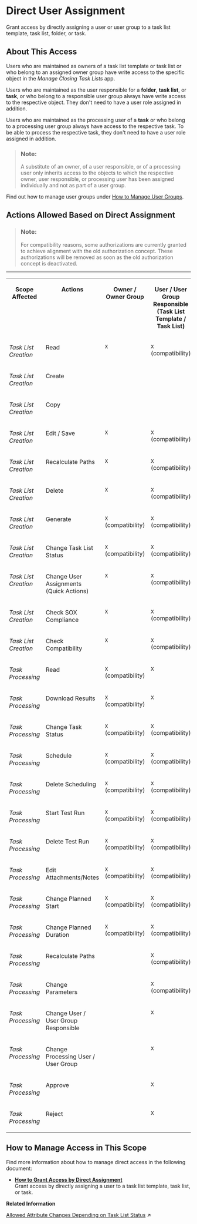 <!-- loiof96b217748304780966e86b8063dc41d -->

# Direct User Assignment

Grant access by directly assigning a user or user group to a task list template, task list, folder, or task.



<a name="loiof96b217748304780966e86b8063dc41d__section_c1c_t5v_rrb"/>

## About This Access

Users who are maintained as owners of a task list template or task list or who belong to an assigned owner group have write access to the specific object in the *Manage Closing Task Lists* app.

Users who are maintained as the user responsible for a **folder**, **task list**, or **task**, or who belong to a responsible user group always have write access to the respective object. They don't need to have a user role assigned in addition.

Users who are maintained as the processing user of a **task** or who belong to a processing user group always have access to the respective task. To be able to process the respective task, they don't need to have a user role assigned in addition.

> ### Note:  
> A substitute of an owner, of a user responsible, or of a processing user only inherits access to the objects to which the respective owner, user responsible, or processing user has been assigned individually and not as part of a user group.

Find out how to manage user groups under [How to Manage User Groups](how-to-manage-user-groups-6d5d683.md).



<a name="loiof96b217748304780966e86b8063dc41d__section_kjv_v5v_rrb"/>

## Actions Allowed Based on Direct Assignment

> ### Note:  
> For compatibility reasons, some authorizations are currently granted to achieve alignment with the old authorization concept. These authorizations will be removed as soon as the old authorization concept is deactivated.

** **


<table>
<tr>
<th valign="top">

Scope Affected



</th>
<th valign="top">

Actions



</th>
<th valign="top">

Owner / Owner Group



</th>
<th valign="top">

User / User Group Responsible \(Task List Template / Task List\)



</th>
<th valign="top">

User / User Group Responsible \(Organizational Unit Folder\)



</th>
<th valign="top">

User / User Group Responsible \(Task\)



</th>
<th valign="top">

Processing User / User Group



</th>
</tr>
<tr>
<td valign="top">

*Task List Creation*



</td>
<td valign="top">

Read



</td>
<td valign="top">

`X`



</td>
<td valign="top">

`X` \(compatibility\)



</td>
<td valign="top">

 



</td>
<td valign="top">

 



</td>
<td valign="top">

 



</td>
</tr>
<tr>
<td valign="top">

*Task List Creation*



</td>
<td valign="top">

Create



</td>
<td valign="top">

 



</td>
<td valign="top">

 



</td>
<td valign="top">

 



</td>
<td valign="top">

 



</td>
<td valign="top">

 



</td>
</tr>
<tr>
<td valign="top">

*Task List Creation*



</td>
<td valign="top">

Copy



</td>
<td valign="top">

 



</td>
<td valign="top">

 



</td>
<td valign="top">

 



</td>
<td valign="top">

 



</td>
<td valign="top">

 



</td>
</tr>
<tr>
<td valign="top">

*Task List Creation*



</td>
<td valign="top">

Edit / Save



</td>
<td valign="top">

`X`



</td>
<td valign="top">

`X` \(compatibility\)



</td>
<td valign="top">

 



</td>
<td valign="top">

 



</td>
<td valign="top">

 



</td>
</tr>
<tr>
<td valign="top">

*Task List Creation*



</td>
<td valign="top">

Recalculate Paths



</td>
<td valign="top">

`X`



</td>
<td valign="top">

`X` \(compatibility\)



</td>
<td valign="top">

 



</td>
<td valign="top">

 



</td>
<td valign="top">

 



</td>
</tr>
<tr>
<td valign="top">

*Task List Creation*



</td>
<td valign="top">

Delete



</td>
<td valign="top">

`X`



</td>
<td valign="top">

`X` \(compatibility\)



</td>
<td valign="top">

 



</td>
<td valign="top">

 



</td>
<td valign="top">

 



</td>
</tr>
<tr>
<td valign="top">

*Task List Creation*



</td>
<td valign="top">

Generate



</td>
<td valign="top">

`X` \(compatibility\)



</td>
<td valign="top">

`X` \(compatibility\)



</td>
<td valign="top">

 



</td>
<td valign="top">

 



</td>
<td valign="top">

 



</td>
</tr>
<tr>
<td valign="top">

*Task List Creation*



</td>
<td valign="top">

Change Task List Status



</td>
<td valign="top">

`X` \(compatibility\)



</td>
<td valign="top">

`X` \(compatibility\)



</td>
<td valign="top">

 



</td>
<td valign="top">

 



</td>
<td valign="top">

 



</td>
</tr>
<tr>
<td valign="top">

*Task List Creation*



</td>
<td valign="top">

Change User Assignments \(Quick Actions\)



</td>
<td valign="top">

`X`



</td>
<td valign="top">

`X` \(compatibility\)



</td>
<td valign="top">

 



</td>
<td valign="top">

 



</td>
<td valign="top">

 



</td>
</tr>
<tr>
<td valign="top">

*Task List Creation*



</td>
<td valign="top">

Check SOX Compliance



</td>
<td valign="top">

`X`



</td>
<td valign="top">

`X` \(compatibility\)



</td>
<td valign="top">

 



</td>
<td valign="top">

 



</td>
<td valign="top">

 



</td>
</tr>
<tr>
<td valign="top">

*Task List Creation*



</td>
<td valign="top">

Check Compatibility



</td>
<td valign="top">

`X`



</td>
<td valign="top">

`X` \(compatibility\)



</td>
<td valign="top">

 



</td>
<td valign="top">

 



</td>
<td valign="top">

 



</td>
</tr>
<tr>
<td valign="top">

*Task Processing*



</td>
<td valign="top">

Read



</td>
<td valign="top">

`X` \(compatibility\)



</td>
<td valign="top">

`X`



</td>
<td valign="top">

`X`



</td>
<td valign="top">

`X`



</td>
<td valign="top">

`X`



</td>
</tr>
<tr>
<td valign="top">

*Task Processing*



</td>
<td valign="top">

Download Results



</td>
<td valign="top">

`X` \(compatibility\)



</td>
<td valign="top">

`X`



</td>
<td valign="top">

`X`



</td>
<td valign="top">

`X`



</td>
<td valign="top">

`X`



</td>
</tr>
<tr>
<td valign="top">

*Task Processing*



</td>
<td valign="top">

Change Task Status



</td>
<td valign="top">

`X` \(compatibility\)



</td>
<td valign="top">

`X` \(compatibility\)



</td>
<td valign="top">

`X` \(compatibility\)



</td>
<td valign="top">

`X` \(compatibility\)



</td>
<td valign="top">

`X`



</td>
</tr>
<tr>
<td valign="top">

*Task Processing*



</td>
<td valign="top">

Schedule



</td>
<td valign="top">

`X` \(compatibility\)



</td>
<td valign="top">

`X` \(compatibility\)



</td>
<td valign="top">

`X` \(compatibility\)



</td>
<td valign="top">

`X` \(compatibility\)



</td>
<td valign="top">

`X`



</td>
</tr>
<tr>
<td valign="top">

*Task Processing*



</td>
<td valign="top">

Delete Scheduling



</td>
<td valign="top">

`X` \(compatibility\)



</td>
<td valign="top">

`X` \(compatibility\)



</td>
<td valign="top">

`X` \(compatibility\)



</td>
<td valign="top">

`X` \(compatibility\)



</td>
<td valign="top">

`X`



</td>
</tr>
<tr>
<td valign="top">

*Task Processing*



</td>
<td valign="top">

Start Test Run



</td>
<td valign="top">

`X` \(compatibility\)



</td>
<td valign="top">

`X` \(compatibility\)



</td>
<td valign="top">

`X` \(compatibility\)



</td>
<td valign="top">

`X` \(compatibility\)



</td>
<td valign="top">

`X`



</td>
</tr>
<tr>
<td valign="top">

*Task Processing*



</td>
<td valign="top">

Delete Test Run



</td>
<td valign="top">

`X` \(compatibility\)



</td>
<td valign="top">

`X` \(compatibility\)



</td>
<td valign="top">

`X` \(compatibility\)



</td>
<td valign="top">

`X` \(compatibility\)



</td>
<td valign="top">

`X`



</td>
</tr>
<tr>
<td valign="top">

*Task Processing*



</td>
<td valign="top">

Edit Attachments/Notes



</td>
<td valign="top">

`X` \(compatibility\)



</td>
<td valign="top">

`X` \(compatibility\)



</td>
<td valign="top">

`X` \(compatibility\)



</td>
<td valign="top">

`X` \(compatibility\)



</td>
<td valign="top">

`X`



</td>
</tr>
<tr>
<td valign="top">

*Task Processing*



</td>
<td valign="top">

Change Planned Start



</td>
<td valign="top">

`X` \(compatibility\)



</td>
<td valign="top">

`X` \(compatibility\)



</td>
<td valign="top">

`X` \(compatibility\)



</td>
<td valign="top">

`X` \(compatibility\)



</td>
<td valign="top">

 



</td>
</tr>
<tr>
<td valign="top">

*Task Processing*



</td>
<td valign="top">

Change Planned Duration



</td>
<td valign="top">

`X` \(compatibility\)



</td>
<td valign="top">

`X` \(compatibility\)



</td>
<td valign="top">

`X` \(compatibility\)



</td>
<td valign="top">

`X` \(compatibility\)



</td>
<td valign="top">

 



</td>
</tr>
<tr>
<td valign="top">

*Task Processing*



</td>
<td valign="top">

Recalculate Paths



</td>
<td valign="top">

 



</td>
<td valign="top">

`X` \(compatibility\)



</td>
<td valign="top">

 



</td>
<td valign="top">

 



</td>
<td valign="top">

 



</td>
</tr>
<tr>
<td valign="top">

*Task Processing*



</td>
<td valign="top">

Change Parameters



</td>
<td valign="top">

 



</td>
<td valign="top">

`X` \(compatibility\)



</td>
<td valign="top">

`X` \(compatibility\)



</td>
<td valign="top">

`X` \(compatibility\)



</td>
<td valign="top">

`X` \(compatibility\)



</td>
</tr>
<tr>
<td valign="top">

*Task Processing*



</td>
<td valign="top">

Change User / User Group Responsible



</td>
<td valign="top">

 



</td>
<td valign="top">

`X`



</td>
<td valign="top">

`X`



</td>
<td valign="top">

`X`



</td>
<td valign="top">

 



</td>
</tr>
<tr>
<td valign="top">

*Task Processing*



</td>
<td valign="top">

Change Processing User / User Group



</td>
<td valign="top">

 



</td>
<td valign="top">

`X`



</td>
<td valign="top">

`X`



</td>
<td valign="top">

`X`



</td>
<td valign="top">

 



</td>
</tr>
<tr>
<td valign="top">

*Task Processing*



</td>
<td valign="top">

Approve



</td>
<td valign="top">

 



</td>
<td valign="top">

`X`



</td>
<td valign="top">

`X`



</td>
<td valign="top">

`X`



</td>
<td valign="top">

 



</td>
</tr>
<tr>
<td valign="top">

*Task Processing*



</td>
<td valign="top">

Reject



</td>
<td valign="top">

 



</td>
<td valign="top">

`X`



</td>
<td valign="top">

`X`



</td>
<td valign="top">

`X`



</td>
<td valign="top">

 



</td>
</tr>
</table>



<a name="loiof96b217748304780966e86b8063dc41d__section_ljb_rmc_qrb"/>

## How to Manage Access in This Scope

Find more information about how to manage direct access in the following document:

-   **[How to Grant Access by Direct Assignment](how-to-grant-access-by-direct-assignment-7ac9d63.md "Grant access by directly assigning a user to a task list template, task list, or
		task.")**  
Grant access by directly assigning a user to a task list template, task list, or task.

**Related Information**  


[Allowed Attribute Changes Depending on Task List Status](https://help.sap.com/viewer/b3f5b9cf1ab7498fad5b6f297013d65a/SHIP/en-US/21e491bf621d499fbeef037c2ee55742.html "See which attributes you can change in which app depending on the task list status.") :arrow_upper_right:

